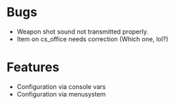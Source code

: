 # Bugs

- Weapon shot sound not transmitted properly.
- Item on cs_office needs correction (Which one, lol?)

# Features

- Configuration via console vars
- Configuration via menusystem
